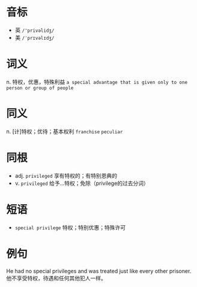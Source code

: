 # 音标

- 英 `/'privəlidʒ/`
- 美 `/ˈprɪvəlɪdʒ/`

# 词义

n. 特权，优惠，特殊利益
`a special advantage that is given only to one person or group of people`

# 同义

n. [计]特权；优待；基本权利
`franchise` `peculiar`

# 同根

- adj. `privileged` 享有特权的；有特别恩典的
- v. `privileged` 给予…特权；免除（privilege的过去分词）

# 短语

- `special privilege` 特权；特别优惠；特殊许可

# 例句

He had no special privileges and was treated just like every other prisoner.
他不享受特权，待遇和任何其他犯人一样。


